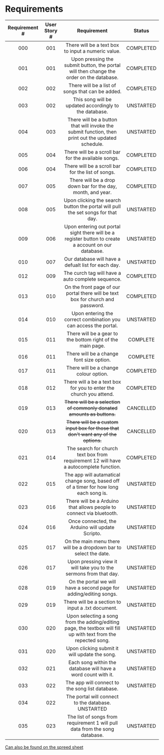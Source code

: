 # Requirements

| Requirement #  | User Story # | Requirement | Status |
|:---:|:---:|:---:|:---:|
| 000 | 001 | There will be a text box to input a numeric value. | COMPLETED |
| 001 | 001 | Upon pressing the submit button, the portal will then change the order on the database. | COMPLETED |
| 002 | 002 | There will be a list of songs that can be added. | COMPLETED |
| 003 | 002 | This song will be updated accordingly to the database. | UNSTARTED |
| 004 | 003 | There will be a button that will invoke the submit function, then print out the updated schedule. | UNSTARTED |
| 005 | 004 | There will be a scroll bar for the available songs. | COMPLETED |
| 006 | 004 | There will be a scroll bar for the list of songs. | COMPLETED |
| 007 | 005 | There will be a drop down bar for the day, month, and year. | COMPLETED |
| 008 | 005 | Upon clicking the search button the portal will pull the set songs for that day. | UNSTARTED |
| 009 | 006 | Upon entering out portal sight there will be a register button to create a account on our database. | UNSTARTED |
| 010 | 007 | Our database will have a defualt list for each day. | UNSTARTED |
| 012 | 009 | The curch tag will have a auto complete sequence.	 | COMPLETED |
| 013 | 010 | On the front page of our portal there will be text box for church and password. | COMPLETED |
| 014 | 010 | Upon entering the correct combination you can access the portal. | UNSTARTED |
| 015 | 011 | There will be a gear to the bottom right of the main page. | COMPLETE |
| 016 | 011 | There will be a change font size option. | COMPLETE |
| 017 | 011 | There will be a change colour option. | COMPLETED |
| 018 | 012 | There will a be a text box for you to enter the church you attend. | COMPLETED |
| 019 | 013 | ~~There will be a selection of commonly donated amounts as buttons.~~ | CANCELLED |
| 020 | 013 | ~~There will be a custom input box for those that don't want any of the options.~~ | CANCELLED |
| 021 | 014 | The search for church text box from requirement 12 will have a autocomplete function. | COMPLETED |
| 022 | 015 | The app will autamatical change song, based off of a timer for how long each song is. | UNSTARTED |
| 023 | 016 | There will be a Arduino that allows people to connect via bluetooth. | UNSTARTED |
| 024 | 016 | Once connected, the Arduino will update Scripto. | UNSTARTED |
| 025 | 017 | On the main menu there will be a dropdown bar to select the date. | UNSTARTED |
| 026 | 017 | Upon pressing view it will take you to the sermons from that day. | UNSTARTED |
| 028 | 019 | On the portal we will have a second page for adding/editing songs. | UNSTARTED |
| 029 | 019 | There will be a section to input a .txt document. | UNSTARTED |
| 030 | 020 | Upon selecting a song from the adding/editing page, the textbox will fill up with text from the repected song. | UNSTARTED |
| 031 | 020 | Upon clicking submit it will update the song. | UNSTARTED |
| 032 | 021 | Each song within the database will have a word count with it. | UNSTARTED |
| 033 | 022 | The app will connect to the song list database. | UNSTARTED |
| 034 | 022 | The portal will connect to the database.	UNSTARTED |
| 035 | 023 | The list of songs from requirement 1 will pull data from the song database. | UNSTARTED |

[Can also be found on the spreed sheet](https://docs.google.com/spreadsheets/d/1XN6rKwXLS9GsNlR3xUBHYqMU5o3qh3YpbnUO6bJzAT0/edit#gid=1934002586)
